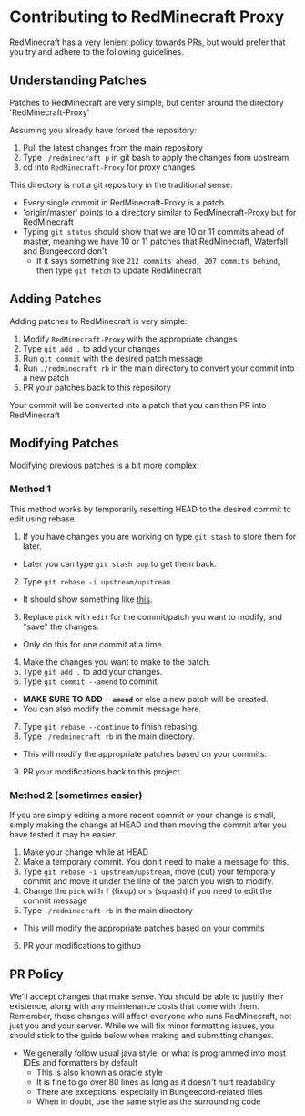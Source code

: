 Contributing to RedMinecraft Proxy
==========================
RedMinecraft has a very lenient policy towards PRs, but would prefer that you try and adhere to the following guidelines.

## Understanding Patches
Patches to RedMinecraft are very simple, but center around the directory 'RedMinecraft-Proxy'

Assuming you already have forked the repository:

1. Pull the latest changes from the main repository
2. Type `./redminecraft p` in git bash to apply the changes from upstream
3. cd into `RedMinecraft-Proxy` for proxy changes

This directory is not a git repository in the traditional sense:

- Every single commit in RedMinecraft-Proxy is a patch. 
- 'origin/master' points to a directory similar to RedMinecraft-Proxy but for RedMinecraft
- Typing `git status` should show that we are 10 or 11 commits ahead of master, meaning we have 10 or 11 patches that RedMinecraft, Waterfall and Bungeecord don't
  - If it says something like `212 commits ahead, 207 commits behind`, then type `git fetch` to update RedMinecraft

## Adding Patches
Adding patches to RedMinecraft is very simple:

1. Modify `RedMinecraft-Proxy` with the appropriate changes
2. Type `git add .` to add your changes
3. Run `git commit` with the desired patch message
4. Run `./redminecraft rb` in the main directory to convert your commit into a new patch
5. PR your patches back to this repository

Your commit will be converted into a patch that you can then PR into RedMinecraft

## Modifying Patches
Modifying previous patches is a bit more complex:

### Method 1
This method works by temporarily resetting HEAD to the desired commit to edit using rebase.

1. If you have changes you are working on type `git stash` to store them for later.
  - Later you can type `git stash pop` to get them back.
2. Type `git rebase -i upstream/upstream`
  - It should show something like [this](https://gist.github.com/electronicboy/6241e511c4a1f5d3e0217be1d742ff6a).
3. Replace `pick` with `edit` for the commit/patch you want to modify, and "save" the changes.
  - Only do this for one commit at a time.
4. Make the changes you want to make to the patch.
5. Type `git add .` to add your changes.
6. Type `git commit --amend` to commit.
  - **MAKE SURE TO ADD `--amend`** or else a new patch will be created.
  - You can also modify the commit message here.
7. Type `git rebase --continue` to finish rebasing.
8. Type `./redminecraft rb` in the main directory.
  - This will modify the appropriate patches based on your commits.
9. PR your modifications back to this project.

### Method 2 (sometimes easier)
If you are simply editing a more recent commit or your change is small, simply making the change at HEAD and then moving the commit after you have tested it may be easier.

1. Make your change while at HEAD
2. Make a temporary commit. You don't need to make a message for this.
3. Type `git rebase -i upstream/upstream`, move (cut) your temporary commit and move it under the line of the patch you wish to modify.
4. Change the `pick` with `f` (fixup) or `s` (squash) if you need to edit the commit message 
5. Type `./redminecraft rb` in the main directory
  - This will modify the appropriate patches based on your commits
6. PR your modifications to github


## PR Policy
We'll accept changes that make sense. You should be able to justify their existence, along with any maintenance costs that come with them. Remember, these changes will affect everyone who runs RedMinecraft, not just you and your server.
While we will fix minor formatting issues, you should stick to the guide below when making and submitting changes.
- We generally follow usual java style, or what is programmed into most IDEs and formatters by default
  - This is also known as oracle style
  - It is fine to go over 80 lines as long as it doesn't hurt readability
  - There are exceptions, especially in Bungeecord-related files
  - When in doubt, use the same style as the surrounding code


